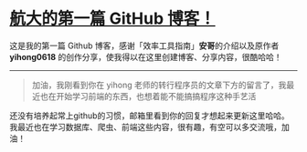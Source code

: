 # [航大的第一篇 GitHub 博客！](https://github.com/nuanhuo17/HangDa-blog/issues/1)

这是我的第一篇 Github 博客，感谢「效率工具指南」**安哥**的介绍以及原作者 **yihong0618** 的创作分享，使我得以在这里创建博客、分享内容，很酷哈哈！

---

> 加油，我刚看到你在 yihong 老师的转行程序员的文章下方的留言了，我最近也在开始学习前端的东西，也想着能不能搞搞程序这种手艺活

还没有培养起常上github的习惯，邮箱里看到你的回复才想起来更新这里哈哈。
我最近也在学习数据库、爬虫、前端这些内容，很有趣，有空可以多交流哦，加油！